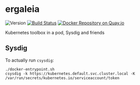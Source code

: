 # ergaleia
![Version](https://img.shields.io/badge/version-v0.0.1-brightgreen.svg)
[![Build Status](https://secure.travis-ci.org/codem8s/ergaleia.svg?branch=master)](http://travis-ci.org/codem8s/ergaleia)
[![Docker Repository on Quay.io](https://quay.io/repository/codem8s/ergaleia/status "Docker Repository on Quay.io")](https://quay.io/repository/codem8s/ergaleia)

Kubernetes toolbox in a pod, Sysdig and friends

## Sysdig
To actually run `csysdig`:

    ./docker-entrypoint.sh
    csysdig -k https://kubernetes.default.svc.cluster.local -K /var/run/secrets/kubernetes.io/serviceaccount/token
